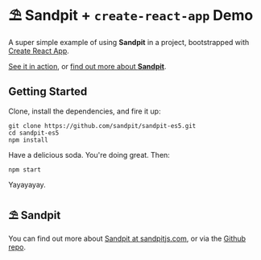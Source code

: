 ⛱ Sandpit + `create-react-app` Demo
===============

A super simple example of using **Sandpit** in a project, bootstrapped with [Create React App](https://github.com/facebookincubator/create-react-app).

[See it in action](https://sandpit-demo.surge.sh/), or [find out more about **Sandpit**](https://sandpitjs.com).

## Getting Started

Clone, install the dependencies, and fire it up:

```
git clone https://github.com/sandpit/sandpit-es5.git
cd sandpit-es5
npm install
```

Have a delicious soda. You're doing great. Then:

```
npm start
```

Yayayayay.

## ⛱ Sandpit

You can find out more about [Sandpit at sandpitjs.com](https://sandpitjs.com), or via the [Github repo](https://github.com/sandpit/sandpit).
